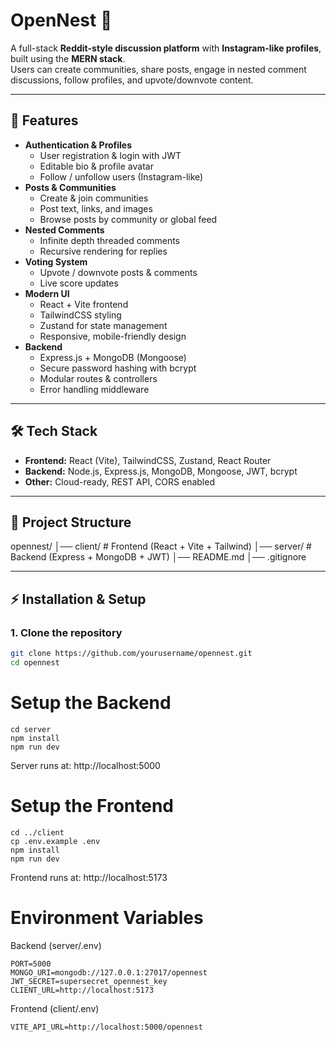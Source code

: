 # OpenNest 🪺
A full-stack **Reddit-style discussion platform** with **Instagram-like profiles**, built using the **MERN stack**.  
Users can create communities, share posts, engage in nested comment discussions, follow profiles, and upvote/downvote content.

---

## 🚀 Features
- **Authentication & Profiles**
  - User registration & login with JWT
  - Editable bio & profile avatar
  - Follow / unfollow users (Instagram-like)
- **Posts & Communities**
  - Create & join communities
  - Post text, links, and images
  - Browse posts by community or global feed
- **Nested Comments**
  - Infinite depth threaded comments
  - Recursive rendering for replies
- **Voting System**
  - Upvote / downvote posts & comments
  - Live score updates
- **Modern UI**
  - React + Vite frontend
  - TailwindCSS styling
  - Zustand for state management
  - Responsive, mobile-friendly design
- **Backend**
  - Express.js + MongoDB (Mongoose)
  - Secure password hashing with bcrypt
  - Modular routes & controllers
  - Error handling middleware

---

## 🛠️ Tech Stack
- **Frontend:** React (Vite), TailwindCSS, Zustand, React Router
- **Backend:** Node.js, Express.js, MongoDB, Mongoose, JWT, bcrypt
- **Other:** Cloud-ready, REST API, CORS enabled

---

## 📂 Project Structure
opennest/
│── client/ # Frontend (React + Vite + Tailwind)
│── server/ # Backend (Express + MongoDB + JWT)
│── README.md
│── .gitignore


---

## ⚡ Installation & Setup

### 1. Clone the repository

```bash
git clone https://github.com/yourusername/opennest.git
cd opennest
```

 # Setup the Backend
 ```
cd server
npm install
npm run dev

```
Server runs at: http://localhost:5000
# Setup the Frontend

```
cd ../client
cp .env.example .env
npm install
npm run dev

```


Frontend runs at: http://localhost:5173

# Environment Variables
Backend (server/.env)

```
PORT=5000
MONGO_URI=mongodb://127.0.0.1:27017/opennest
JWT_SECRET=supersecret_opennest_key
CLIENT_URL=http://localhost:5173
```

Frontend (client/.env)
```
VITE_API_URL=http://localhost:5000/opennest
```
